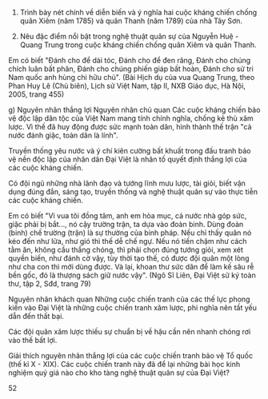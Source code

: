 1. Trình bày nét chính về diễn biến và ý nghĩa hai cuộc kháng chiến chống quân Xiêm (năm 1785) và quân Thanh (năm 1789) của nhà Tây Sơn.

2. Nêu đặc điểm nổi bật trong nghệ thuật quân sự của Nguyễn Huệ - Quang Trung trong cuộc kháng chiến chống quân Xiêm và quân Thanh.

Em có biết
"Đánh cho để dài tóc,
Đánh cho để đen răng,
Đánh cho chúng chích luân bất phân,
Đánh cho chúng phiến giáp bất hoàn,
Đánh cho sử tri Nam quốc anh hùng chi hữu chủ".
(Bài Hịch dụ của vua Quang Trung, theo Phan Huy Lê
(Chủ biên), Lịch sử Việt Nam, tập II, NXB Giáo dục,
Hà Nội, 2005, trang 455)

g) Nguyên nhân thắng lợi
Nguyên nhân chủ quan
Các cuộc kháng chiến bảo vệ độc lập dân tộc của Việt Nam mang tính chính nghĩa, chống kẻ thù xâm lược. Vì thế đã huy động được sức mạnh toàn dân, hình thành thế trận "cả nước đánh giặc, toàn dân là lính".

Truyền thống yêu nước và ý chí kiên cường bất khuất trong đấu tranh bảo vệ nền độc lập của nhân dân Đại Việt là nhân tố quyết định thắng lợi của các cuộc kháng chiến.

Có đội ngũ những nhà lãnh đạo và tướng lĩnh mưu lược, tài giỏi, biết vận dụng đúng đắn, sáng tạo, truyền thống và nghệ thuật quân sự vào thực tiễn các cuộc kháng chiến.

Em có biết
"Vì vua tôi đồng tâm, anh em hòa mục, cả nước nhà góp sức, giặc phải bị bắt..., nó cậy trường trận, ta dựa vào đoàn binh. Dùng đoàn (binh) chế trường (trận) là sự thường của binh pháp. Nếu chỉ thấy quân nó kéo đến như lửa, như gió thì thế dễ chế ngự. Nếu nó tiến chậm như cách tằm ăn, không cầu thắng chóng, thì phải chọn đúng tướng giỏi, xem xét quyền biến, như đánh cờ vậy, tùy thời tạo thế, có được đội quân một lòng như cha con thì mới dùng được. Và lại, khoan thư sức dân để làm kế sâu rễ bền gốc, đó là thượng sách giữ nước vậy".
(Ngô Sĩ Liên, Đại Việt sử ký toàn thư,
tập 2, Sđd, trang 79)

Nguyên nhân khách quan
Những cuộc chiến tranh của các thế lực phong kiến vào Đại Việt là những cuộc chiến tranh xâm lược, phi nghĩa nên tất yếu dẫn đến thất bại.

Các đội quân xâm lược thiếu sự chuẩn bị về hậu cần nên nhanh chóng rơi vào thế bất lợi.

Giải thích nguyên nhân thắng lợi của các cuộc chiến tranh bảo vệ Tổ quốc (thế kỉ X - XIX). Các cuộc chiến tranh này đã để lại những bài học kinh nghiệm quý giá nào cho kho tàng nghệ thuật quân sự của Đại Việt?

52